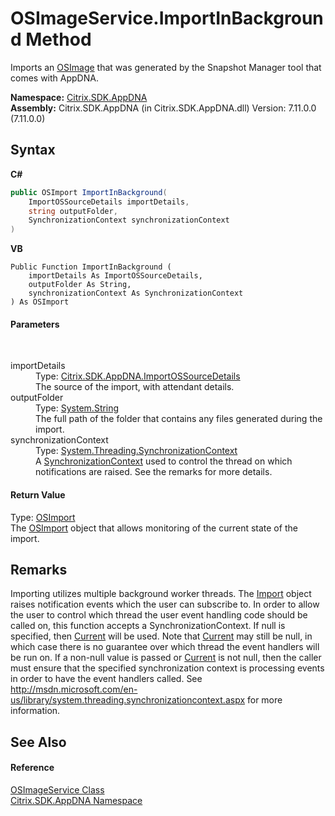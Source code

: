 # OSImageService.ImportInBackground Method 
 

Imports an <a href="3392740e-a7b4-99c9-3be9-08c56344708c">OSImage</a> that was generated by the Snapshot Manager tool that comes with AppDNA.

**Namespace:**&nbsp;[Citrix.SDK.AppDNA](index.md)<br />**Assembly:**&nbsp;Citrix.SDK.AppDNA (in Citrix.SDK.AppDNA.dll) Version: 7.11.0.0 (7.11.0.0)

## Syntax

**C#**
```csharp
public OSImport ImportInBackground(
	ImportOSSourceDetails importDetails,
	string outputFolder,
	SynchronizationContext synchronizationContext
)
```

**VB**
```vbnet
Public Function ImportInBackground ( 
	importDetails As ImportOSSourceDetails,
	outputFolder As String,
	synchronizationContext As SynchronizationContext
) As OSImport
```


#### Parameters
&nbsp;<dl><dt>importDetails</dt><dd>Type: <a href="890cc3ef-855a-28c7-b564-bd4bdf639d82">Citrix.SDK.AppDNA.ImportOSSourceDetails</a><br />The source of the import, with attendant details.</dd><dt>outputFolder</dt><dd>Type: <a href="http://msdn2.microsoft.com/en-us/library/s1wwdcbf" target="_blank">System.String</a><br />The full path of the folder that contains any files generated during the import.</dd><dt>synchronizationContext</dt><dd>Type: <a href="http://msdn2.microsoft.com/en-us/library/wx31754f" target="_blank">System.Threading.SynchronizationContext</a><br />A <a href="http://msdn2.microsoft.com/en-us/library/wx31754f" target="_blank">SynchronizationContext</a> used to control the thread on which notifications are raised. See the remarks for more details.</dd></dl>

#### Return Value
Type: <a href="1886c956-303e-1e27-dff7-d74644248743">OSImport</a><br />The <a href="1886c956-303e-1e27-dff7-d74644248743">OSImport</a> object that allows monitoring of the current state of the import.

## Remarks
Importing utilizes multiple background worker threads. The <a href="45bef3fc-5396-1e03-f577-fb7fe3ec23f9">Import</a> object raises notification events which the user can subscribe to. In order to allow the user to control which thread the user event handling code should be called on, this function accepts a SynchronizationContext. If null is specified, then <a href="http://msdn2.microsoft.com/en-us/library/60k2dzad" target="_blank">Current</a> will be used. Note that <a href="http://msdn2.microsoft.com/en-us/library/60k2dzad" target="_blank">Current</a> may still be null, in which case there is no guarantee over which thread the event handlers will be run on. If a non-null value is passed or <a href="http://msdn2.microsoft.com/en-us/library/60k2dzad" target="_blank">Current</a> is not null, then the caller must ensure that the specified synchronization context is processing events in order to have the event handlers called. See http://msdn.microsoft.com/en-us/library/system.threading.synchronizationcontext.aspx for more information.

## See Also


#### Reference
<a href="4cf2f389-a67d-ba5a-7f17-b1b28d2a5430">OSImageService Class</a><br /><a href="fe2d265b-410b-8b11-1eb4-a790e0b062bf">Citrix.SDK.AppDNA Namespace</a><br />